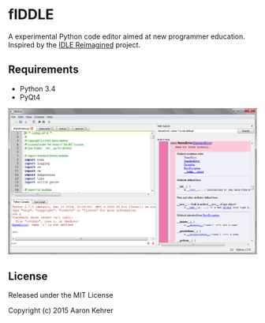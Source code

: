 # fIDDLE
A experimental Python code editor aimed at new programmer education. Inspired by the
[IDLE Reimagined](https://github.com/asweigart/idle-reimagined) project.

## Requirements
 - Python 3.4
 - PyQt4

![0.1pre](./media/fiddle_0.1pre_main.png)

## License
Released under the MIT License

Copyright (c) 2015 Aaron Kehrer
